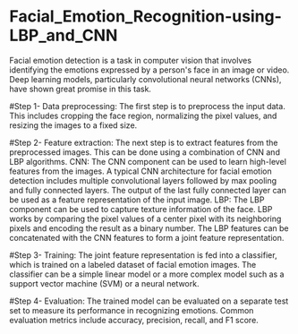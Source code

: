# Facial_Emotion_Recognition-using-LBP_and_CNN

Facial emotion detection is a task in computer vision that involves identifying the emotions expressed by a person's face in an image or video. Deep learning models, particularly convolutional neural networks (CNNs), have shown great promise in this task.

#Step 1- Data preprocessing: The first step is to preprocess the input data. This includes cropping the face region, normalizing the pixel values, and resizing the images to a fixed size.

#Step 2- Feature extraction: The next step is to extract features from the preprocessed images. This can be done using a combination of CNN and LBP algorithms.
    CNN: The CNN component can be used to learn high-level features from the images. A typical CNN architecture for facial emotion detection includes multiple convolutional layers followed by max pooling and fully connected layers. The output of the last fully connected layer can be used as a feature representation of the input image.
    LBP: The LBP component can be used to capture texture information of the face. LBP works by comparing the pixel values of a center pixel with its neighboring pixels and encoding the result as a binary number. The LBP features can be concatenated with the CNN features to form a joint feature representation.

#Step 3- Training: The joint feature representation is fed into a classifier, which is trained on a labeled dataset of facial emotion images. The classifier can be a simple linear model or a more complex model such as a support vector machine (SVM) or a neural network.

#Step 4- Evaluation: The trained model can be evaluated on a separate test set to measure its performance in recognizing emotions. Common evaluation metrics include accuracy, precision, recall, and F1 score.

